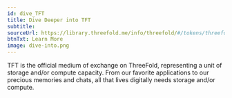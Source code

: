 ```yaml
---
id: dive_TFT
title: Dive Deeper into TFT
subtitle:
sourceUrl: https://library.threefold.me/info/threefold/#/tokens/threefold__tokens_home
btnTxt: Learn More
image: dive-into.png
---
```


TFT is the official medium of exchange on ThreeFold, representing a unit of storage and/or compute capacity. From our favorite applications to our precious memories and chats, all that lives digitally needs storage and/or compute.
